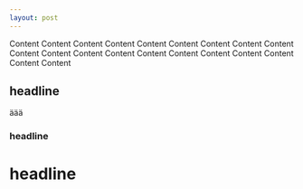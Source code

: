 ```yaml
---
layout: post
---
```


Content Content 
Content Content 
Content Content 
Content Content 
Content Content 
Content Content 
Content Content 
Content Content 
Content Content 
Content Content 

## headline

äää

### headline

# headline
